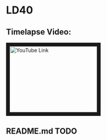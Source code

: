 # LD40
## Timelapse Video:
<a href="https://www.youtube.com/watch?v=zTwDZcNlXN8
" target="_blank"><img src="https://img.itch.zone/aW1hZ2UvMjAxMDYzLzkzOTU0NC5wbmc=/original/xnwixK.png" 
alt="YouTube Link" width="240" height="180" border="10" /></a>
## README.md TODO

